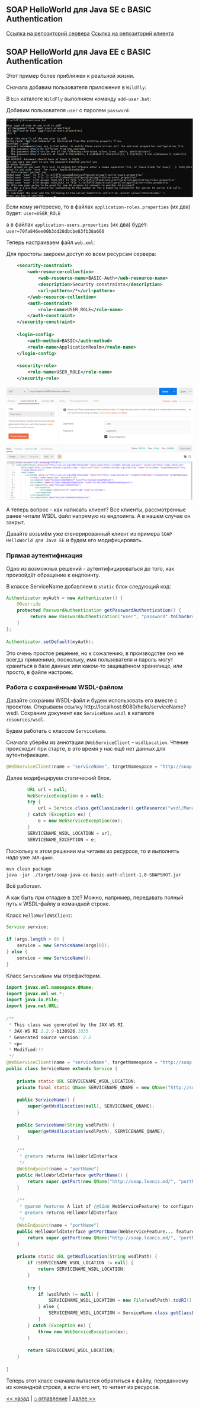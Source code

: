 ## SOAP HelloWorld для Java SE с BASIC Authentication

[Ссылка на репозиторий сервера](./soap-java-ee-basic-auth)
[Ссылка на репозиторий клиента](./soap-java-ee-basic-auth-client)

## SOAP HelloWorld для Java EE с BASIC Authentication 

Этот пример более приближен к реальной жизни.

Сначала добавим пользователя приложения в `Wildfly`:

В `bin` каталоге `WildFly` выполняем команду `add-user.bat`:

Добавим пользователя `user` с паролем `password`.

![Add Application User](add-user.png "Add Application User")

Если кому интересно, то в файлах `application-roles.properties` (их два) будет: `user=USER_ROLE`

а в файлах `application-users.properties` (их два) будет: `user=70fa846ee00b3dd28dbcbe83fb38a660`

Теперь настраиваем файл `web.xml`:

Для простоты закроем доступ ко всем ресурсам сервера:

```xml
    <security-constraint>
        <web-resource-collection>
            <web-resource-name>BASIC-Auth</web-resource-name>
            <description>Security constraints</description>
            <url-pattern>/*</url-pattern>
        </web-resource-collection>
        <auth-constraint>
            <role-name>USER_ROLE</role-name>
        </auth-constraint>
    </security-constraint>

    <login-config>
        <auth-method>BASIC</auth-method>
        <realm-name>ApplicationRealm</realm-name>
    </login-config>

    <security-role>
        <role-name>USER_ROLE</role-name>
    </security-role>
```

![Postman BASIC Auth](postman-basic-auth.png "Postman BASIC Auth")

А теперь вопрос - как написать клиент? Все клиенты, рассмотренные ранее читали WSDL файл напрямую из ендпоинта. А в нашем случае он закрыт.

Давайте возьмём уже сгенерированный клиент из примера `SOAP HelloWorld для Java EE` и будем его модифицировать.

### Прямая аутентификация

Одно из возможных решений - аутентифицироваться до того, как произойдёт обращение к ендпоинту.

В классе ServiceName добавляем в `static` блок следующий код:

```java
Authenticator myAuth = new Authenticator() {
    @Override
    protected PasswordAuthentication getPasswordAuthentication() {
         return new PasswordAuthentication("user", "password".toCharArray());
    }
};

Authenticator.setDefault(myAuth);
```

Это очень простое решение, но к сожалению, в производстве оно не всегда применимо, поскольку, имя пользователя и пароль
могут храниться в базе данных или каком-то защищённом хранилище, или просто, в файле настроек.

### Работа с сохранённым WSDL-файлом

Давайте сохраним WSDL-файл и будем использовать его вместе с проектом. Открываем ссылку http://localhost:8080/hello/serviceName?wsdl.
Сохраним документ как `ServiceName.wsdl` в каталоге `resources/wsdl`.

Будем работать с классом `ServiceName`.

Сначала уберём из аннотации `@WebServiceClient` - `wsdlLocation`. Чтение происходит при старте, в это время у нас ещё нет данных для аутентификации.

```java
@WebServiceClient(name = "serviceName", targetNamespace = "http://soap.leonis.md/", wsdlLocation = "http://localhost:8080/hello/serviceName?wsdl")
```

Далее модифицируем статический блок.

```java
        URL url = null;
        WebServiceException e = null;
        try {
            url = Service.class.getClassLoader().getResource("wsdl/ManageExchangeWSDL.WSDL");
        } catch (Exception ex) {
            e = new WebServiceException(ex);
        }
        SERVICENAME_WSDL_LOCATION = url;
        SERVICENAME_EXCEPTION = e;
```

Поскольку в этом решении мы читаем из ресурсов, то и выполнять надо уже `JAR-файл`.

```
mvn clean package
java -jar ./target/soap-java-ee-basic-auth-client-1.0-SNAPSHOT.jar 
```

Всё работает. 

А как быть при отладке в `IDE`? Можно, например, передавать полный путь к WSDL-файлу в командной строке.

Класс `HelloWorldWSClient`:

```java
Service service;

if (args.length > 0) {
    service = new ServiceName(args[0]);
} else {
    service = new ServiceName();
}
```

Класс `ServiceName` мы отрефакторим.

```java
import javax.xml.namespace.QName;
import javax.xml.ws.*;
import java.io.File;
import java.net.URL;

/**
 * This class was generated by the JAX-WS RI.
 * JAX-WS RI 2.2.9-b130926.1035
 * Generated source version: 2.2
 * <p>
 * Modified!!!
 */
@WebServiceClient(name = "serviceName", targetNamespace = "http://soap.leonis.md/")
public class ServiceName extends Service {

    private static URL SERVICENAME_WSDL_LOCATION;
    private final static QName SERVICENAME_QNAME = new QName("http://soap.leonis.md/", "serviceName");

    public ServiceName() {
        super(getWsdlLocation(null), SERVICENAME_QNAME);
    }

    public ServiceName(String wsdlPath) {
        super(getWsdlLocation(wsdlPath), SERVICENAME_QNAME);
    }

    /**
     * @return returns HelloWorldInterface
     */
    @WebEndpoint(name = "portName")
    public HelloWorldInterface getPortName() {
        return super.getPort(new QName("http://soap.leonis.md/", "portName"), HelloWorldInterface.class);
    }

    /**
     * @param features A list of {@link WebServiceFeature} to configure on the proxy.  Supported features not in the <code>features</code> parameter will have their default values.
     * @return returns HelloWorldInterface
     */
    @WebEndpoint(name = "portName")
    public HelloWorldInterface getPortName(WebServiceFeature... features) {
        return super.getPort(new QName("http://soap.leonis.md/", "portName"), HelloWorldInterface.class, features);
    }

    private static URL getWsdlLocation(String wsdlPath) {
        if (SERVICENAME_WSDL_LOCATION != null) {
            return SERVICENAME_WSDL_LOCATION;
        }

        try {
            if (wsdlPath != null) {
                SERVICENAME_WSDL_LOCATION = new File(wsdlPath).toURI().toURL();
            } else {
                SERVICENAME_WSDL_LOCATION = ServiceName.class.getClassLoader().getResource("wsdl/ServiceName.wsdl");
            }
        } catch (Exception ex) {
            throw new WebServiceException(ex);
        }

        return SERVICENAME_WSDL_LOCATION;
    }

}
```

Теперь этот класс сначала пытается обратиться к файлу, переданному из командной строки, а если его нет, то читает из ресурсов.

[<< назад](chapter-6.md) | [⌂ оглавление](../README.md) | [далее >>](chapter-7.5.md)